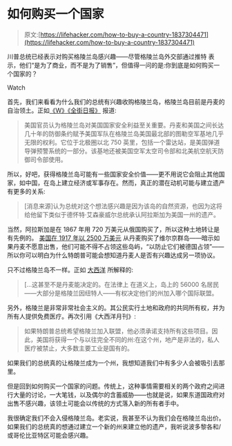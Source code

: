 # 如何购买一个国家

> 原文:[https://lifehacker.com/how-to-buy-a-country-1837304471](https://lifehacker.com/how-to-buy-a-country-1837304471)

川普总统已经表示对购买格陵兰岛感兴趣——尽管格陵兰岛外交部通过推特 表示，他们“是为了商业，而不是为了销售”，但值得一问的是:你到底是如何购买一个国家的？

Watch

首先，我们来看看为什么我们的总统有兴趣收购格陵兰岛，格陵兰岛目前是丹麦的自治领土。正如[《W》《全街日报》](https://www.wsj.com/articles/trump-eyes-a-new-real-estate-purchase-greenland-11565904223) 报道:

> 美国官员认为格陵兰岛对美国国家安全利益至关重要。丹麦和美国之间长达几十年的防御条约赋予美国军队在格陵兰岛美国最北部的图勒空军基地几乎无限的权利。它位于北极圈以北 750 英里，包括一个雷达站，是美国弹道导弹预警系统的一部分。该基地还被美国空军太空司令部和北美航空航天防御司令部使用。

所以，好吧，获得格陵兰岛可能有一些国家安全价值——更不用说它会阻止其他国家，如中国，在岛上建立经济或军事存在。然而，真正的潜在动机可能与建立遗产有更多的关系:

> [消息来源]认为总统对这个想法感兴趣是因为该岛的自然资源，也因为这将给他留下类似于德怀特·艾森豪威尔总统承认阿拉斯加为美国一州的遗产。

当然，阿拉斯加是在 1867 年用 720 万美元从俄国购买了，所以这种土地转让是有先例的。 [美国在 1917 年以 2500 万美元](https://2001-2009.state.gov/r/pa/ho/time/wwi/107293.htm) 从丹麦购买了维尔京群岛——暗示如果丹麦不愿意出售，他们可能不得不占领这些岛屿，“以防止它们被德国占领”——所以你可以明白为什么特朗普可能会想知道丹麦人是否有兴趣达成另一项协议。

只不过格陵兰岛不一样。正如 [大西洋](https://www.theatlantic.com/science/archive/2019/08/trump-wants-buy-greenland-apparently/596263/) 所解释的:

> [...这甚至不是丹麦能决定的。在法律上 在道义上，岛上的 56000 名居民——大部分是格陵兰因纽特人——有权决定他们的州加入哪个国际联盟。

另外，格陵兰是非常非常社会主义的。其公民实行土地和政府的共同所有权，并为所有人提供免费医疗。再次引用《大西洋月刊》:

> 如果特朗普总统希望格陵兰加入联盟，他必须承诺支持所有这些项目。因此，美国将获得一个与以往完全不同的州:在这个州，地产是非法的，私人医疗被禁止，大多数主要工业是国有的。

如果我们的总统真的让格陵兰成为一个州，我想知道我们中有多少人会被吸引去那里。

但是回到如何购买一个国家的问题。传统上，这种事情需要相关的两个政府之间进行大量的讨论，一大笔钱，以及偶尔的含蓄威胁——也就是说，如果东道国政府对出售不感兴趣，该领土可能会以传统的方式落入新的所有者手中。

我很确定我们不会入侵格陵兰岛。老实说，我甚至不认为我们会在格陵兰岛出价。如果我们的总统真的想通过建立一个新的州来建立他的遗产，我听说波多黎各和/或哥伦比亚特区可能会感兴趣。